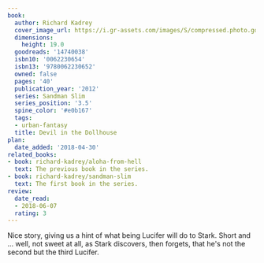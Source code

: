 ```yaml
---
book:
  author: Richard Kadrey
  cover_image_url: https://i.gr-assets.com/images/S/compressed.photo.goodreads.com/books/1338323949l/14740038.jpg
  dimensions:
    height: 19.0
  goodreads: '14740038'
  isbn10: '0062230654'
  isbn13: '9780062230652'
  owned: false
  pages: '40'
  publication_year: '2012'
  series: Sandman Slim
  series_position: '3.5'
  spine_color: '#e0b167'
  tags:
  - urban-fantasy
  title: Devil in the Dollhouse
plan:
  date_added: '2018-04-30'
related_books:
- book: richard-kadrey/aloha-from-hell
  text: The previous book in the series.
- book: richard-kadrey/sandman-slim
  text: The first book in the series.
review:
  date_read:
  - 2018-06-07
  rating: 3
---
```


Nice story, giving us a hint of what being Lucifer will do to Stark. Short and … well, not sweet at all, as Stark discovers, then forgets, that he's not the second but the third Lucifer.
